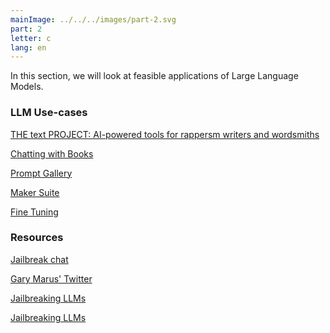 ```yaml
---
mainImage: ../../../images/part-2.svg
part: 2
letter: c
lang: en
---
```


<div class="content">

In this section, we will look at feasible applications of Large Language Models.

### LLM Use-cases
[THE text PROJECT: AI-powered tools for rappersm writers and wordsmiths](https://textfx.withgoogle.com/)

[Chatting with Books](https://www.pdfgear.com/)

[Prompt Gallery](https://developers.generativeai.google/prompt-gallery)

[Maker Suite](https://makersuite.google.com/app/home)

[Fine Tuning](https://makersuite.google.com/app/tuned_models/new_tuned_model)

### Resources
[Jailbreak chat](https://www.jailbreakchat.com/)

[Gary Marus' Twitter](https://twitter.com/GaryMarcus)

[Jailbreaking LLMs](https://arxiv.org/pdf/2305.13860.pdf)

[Jailbreaking LLMs](https://jailbreaking-llms.github.io/)
</div>
